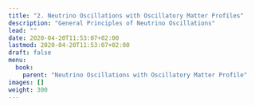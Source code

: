 ```yaml
---
title: "2. Neutrino Oscillations with Oscillatory Matter Profiles"
description: "General Principles of Neutrino Oscillations"
lead: ""
date: 2020-04-20T11:53:07+02:00
lastmod: 2020-04-20T11:53:07+02:00
draft: false
menu:
  book:
    parent: "Neutrino Oscillations with Oscillatory Matter Profile"
images: []
weight: 300
---
```


